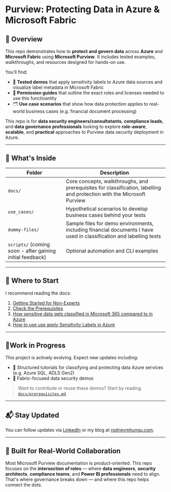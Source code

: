 # Purview: Protecting Data in Azure & Microsoft Fabric

## 🧭 Overview

This repo demonstrates how to **protect and govern data** across **Azure** and **Microsoft Fabric** using **Microsoft Purview**. It includes tested examples, walkthroughs, and resources designed for hands-on use.

You’ll find:

- 🧪 **Tested demos** that apply sensitivity labels to Azure data sources and visualize label metadata in Microsoft Fabric
- 🔐 **Permission guides** that outline the exact roles and licenses needed to use this functioanlity
- 🗂️ **Use case scenarios** that show how data protection applies to real-world business cases (e.g. financial document processing)

This repo is for **data security engineers/consultatants**, **compliance leads**, and **data governance professionals** looking to explore **role-aware**, **scalable**, and **practical** approaches to Purview data security deployment in Azure.

---

## 📁 What's Inside

| Folder | Description |
|--------|-------------|
| `docs/` | Core concepts, walkthroughs, and prerequisites for classification, labelling and protection with the Microsoft Purview|
| `use_cases/` | Hypothetical scenarios to develop business cases behind your tests |
| `dummy-files/` | Sample files for demo environments, including financial documents I have used in classification and labelling tests |
| `scripts/` (coming soon - after gaining initial feedback) | Optional automation and CLI examples |

---

## 🚀 Where to Start

I recommend reading the docs:

1. [Getting Started for Non-Experts](docs/getting-started-non-experts.md)  
2. [Check the Prerequisites](docs/prerequisites.md)  
3. [How sensitive data gets classified in Microsoft 365 compared to in Azure](docs/classification-engines.md)
4. [How to use use apply Sensitivity Labels in Azure](docs/apply-purview-labels.md)

---

## 🚦Work in Progress

This project is actively evolving. Expect new updates including:

- 🧱 Structured tutorials for classifying and protecting data Azure services (e.g. Azure SQL, ADLS Gen2)
- 🧩 Fabric-focused data security demos 

> Want to contribute or reuse these demos? Start by reading [`docs/prerequisites.md`](docs/prerequisites.md).

---

## 📬 Stay Updated

You can follow updates via [LinkedIn](https://www.linkedin.com/in/rodneymhungu/) or my blog at [rodneymhungu.com](https://rodneymhungu.com).

---

## 🤝 Built for Real-World Collaboration

Most Microsoft Purview documentation is product-oriented. This repo focuses on the **intersection of roles** — where **data engineers**, **security architects**, **compliance teams**, and **Power BI professionals** need to align. That's where governance breaks down — and where this repo helps connect the dots.

